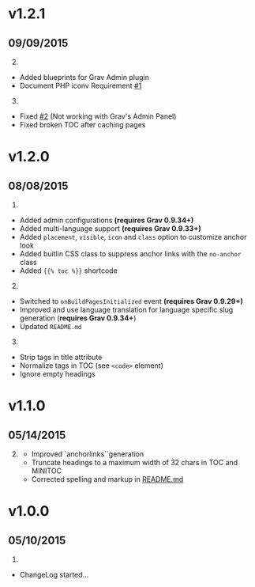 # v1.2.1
## 09/09/2015

2. [](#improved)
  * Added blueprints for Grav Admin plugin
  * Document PHP iconv Requirement [#1](https://github.com/Sommerregen/grav-plugin-toc/issues/1)
3. [](#bugfix)
  * Fixed [#2](https://github.com/Sommerregen/grav-plugin-toc/issues/2) (Not working with Grav's Admin Panel)
  * Fixed broken TOC after caching pages

# v1.2.0
## 08/08/2015

1. [](#new)
  * Added admin configurations **(requires Grav 0.9.34+)**
  * Added multi-language support **(requires Grav 0.9.33+)**
  * Added `placement`, `visible`, `icon` and `class` option to customize anchor look
  * Added buitlin CSS class to suppress anchor links with the `no-anchor` class
  * Added `{{% toc %}}` shortcode
2. [](#improved)
  * Switched to `onBuildPagesInitialized` event **(requires Grav 0.9.29+)**
  * Improved and use language translation for language specific slug generation (**requires Grav 0.9.34+**)
  * Updated `README.md`
3. [](#bugfix)
  * Strip tags in title attribute
  * Normalize tags in TOC (see `<code>` element)
  * Ignore empty headings

# v1.1.0
## 05/14/2015

2. [](#improved)
	* Improved `anchorlinks``generation
	* Truncate headings to a maximum width of 32 chars in TOC and MINITOC
	* Corrected spelling and markup in [README.md](https://github.com/Sommerregen/grav-plugin-toc/blob/master/README.md)

# v1.0.0
## 05/10/2015

1. [](#new)
  * ChangeLog started...
